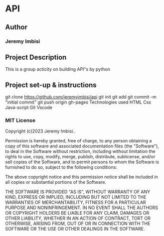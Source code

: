 # API
## Author

### Jeremy Imbisi

## Project Description
This is a group acticity on building API"s by python 

## Project set-up & instructions
git clone https://github.com/jeremyimbisi/api
git init
git add<All>
git commit -m "initial commit"
git push origin gh-pages
Technologies used
HTML Css Java-script Git Vscode


### MIT License

Copyright (c)2023 Jeremy Imbisi..

Permission is hereby granted, free of charge, to any person obtaining a copy of this software and associated documentation files (the "Software"), to deal in the Software without restriction, including without limitation the rights to use, copy, modify, merge, publish, distribute, sublicense, and/or sell copies of the Software, and to permit persons to whom the Software is furnished to do so, subject to the following conditions:

The above copyright notice and this permission notice shall be included in all copies or substantial portions of the Software.

THE SOFTWARE IS PROVIDED "AS IS", WITHOUT WARRANTY OF ANY KIND, EXPRESS OR IMPLIED, INCLUDING BUT NOT LIMITED TO THE WARRANTIES OF MERCHANTABILITY, FITNESS FOR A PARTICULAR PURPOSE AND NONINFRINGEMENT. IN NO EVENT SHALL THE AUTHORS OR COPYRIGHT HOLDERS BE LIABLE FOR ANY CLAIM, DAMAGES OR OTHER LIABILITY, WHETHER IN AN ACTION OF CONTRACT, TORT OR OTHERWISE, ARISING FROM, OUT OF OR IN CONNECTION WITH THE SOFTWARE OR THE USE OR OTHER DEALINGS IN THE SOFTWARE.
